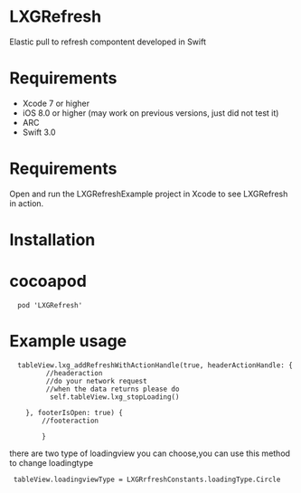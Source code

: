 # LXGRefresh
Elastic pull to refresh compontent developed in Swift

# Requirements
 * Xcode 7 or higher
 * iOS 8.0 or higher (may work on previous versions, just did not test it)
 * ARC
 * Swift 3.0
# Requirements
 Open and run the LXGRefreshExample project in Xcode to see LXGRefresh in action.
# Installation
# cocoapod
      pod 'LXGRefresh'
# Example usage


      tableView.lxg_addRefreshWithActionHandle(true, headerActionHandle: {
             //headeraction
             //do your network request
             //when the data returns please do
              self.tableView.lxg_stopLoading()
            
        }, footerIsOpen: true) {
            //footeraction
            
            }
            
there are two type of loadingview you can choose,you can use this method to change loadingtype
 
     tableView.loadingviewType = LXGRrfreshConstants.loadingType.Circle
